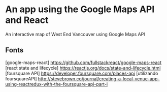 # An app using the Google Maps API and React
An interactive map of West End Vancouver using Google Maps API

## Fonts
[google-maps-react] https://github.com/fullstackreact/google-maps-react
[react state and lifecycle] https://reactjs.org/docs/state-and-lifecycle.html
[foursquare API] https://developer.foursquare.com/places-api
[utilizando foursquareAPI] http://stevebrown.co/journal/creating-a-local-venue-app-using-reactredux-with-the-foursquare-api-part-i
